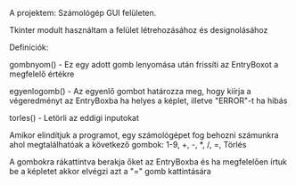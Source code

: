 A projektem: Számológép GUI felületen.

Tkinter modult használtam a felület létrehozásához és designolásához

Definíciók:

gombnyom() - Ez egy adott gomb lenyomása után frissíti az EntryBoxot a megfelelő értékre

egyenlogomb() - Az egyenlő gombot határozza meg, hogy kiírja a végeredményt az EntryBoxba ha helyes a képlet, illetve "ERROR"-t ha hibás

torles() - Letörli az eddigi inputokat

Amikor elindítjuk a programot, egy számológépet fog behozni számunkra ahol megtalálhatóak a következő gombok: 1-9, +, -, *, /, =, Törlés

A gombokra rákattintva berakja őket az EntryBoxba és ha megfelelően írtuk be a képletet akkor elvégzi azt a "=" gomb kattintására
